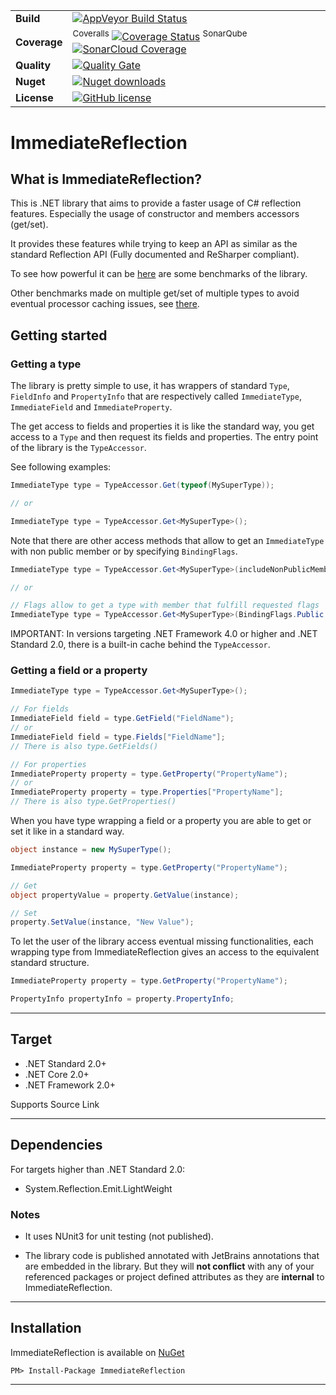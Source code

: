 | | |
| --- | --- |
| **Build** | [![AppVeyor Build Status](https://ci.appveyor.com/api/projects/status/github/KeRNeLith/ImmediateReflection?branch=master&svg=true)](https://ci.appveyor.com/project/KeRNeLith/ImmediateReflection) |
| **Coverage** | <sup>Coveralls</sup> [![Coverage Status](https://coveralls.io/repos/github/KeRNeLith/ImmediateReflection/badge.svg?branch=master)](https://coveralls.io/github/KeRNeLith/ImmediateReflection?branch=master) <sup>SonarQube</sup> [![SonarCloud Coverage](https://sonarcloud.io/api/project_badges/measure?project=immediate_reflection&metric=coverage)](https://sonarcloud.io/component_measures/metric/coverage/list?id=immediate_reflection) | 
| **Quality** | [![Quality Gate](https://sonarcloud.io/api/project_badges/measure?project=immediate_reflection&metric=alert_status)](https://sonarcloud.io/dashboard?id=immediate_reflection) | 
| **Nuget** | [![Nuget downloads](https://img.shields.io/nuget/v/immediatereflection.svg)](https://www.nuget.org/packages/ImmediateReflection) |
| **License** | [![GitHub license](https://img.shields.io/github/license/mashape/apistatus.svg)](https://github.com/KeRNeLith/ImmediateReflection/blob/master/LICENSE) |

# ImmediateReflection

## What is **ImmediateReflection**?

This is .NET library that aims to provide a faster usage of C# reflection features. 
Especially the usage of constructor and members accessors (get/set).

It provides these features while trying to keep an API as similar as the standard Reflection API (Fully documented and ReSharper compliant).

To see how powerful it can be [here](https://github.com/KeRNeLith/ImmediateReflection/blob/master/Benchmarks.md) are some benchmarks of the library.

Other benchmarks made on multiple get/set of multiple types to avoid eventual processor caching issues, see [there](https://github.com/KeRNeLith/ImmediateReflection/blob/master/Benchmarks_Multi.md).

## Getting started

### Getting a type

The library is pretty simple to use, it has wrappers of standard `Type`, `FieldInfo` and `PropertyInfo` that are respectively called `ImmediateType`, `ImmediateField` and `ImmediateProperty`.

The get access to fields and properties it is like the standard way, you get access to a `Type` and then request its fields and properties.
The entry point of the library is the `TypeAccessor`.

See following examples:

```csharp
ImmediateType type = TypeAccessor.Get(typeof(MySuperType));

// or

ImmediateType type = TypeAccessor.Get<MySuperType>();
```

Note that there are other access methods that allow to get an `ImmediateType` with non public member or by specifying `BindingFlags`.

```csharp
ImmediateType type = TypeAccessor.Get<MySuperType>(includeNonPublicMembers: true);

// or

// Flags allow to get a type with member that fulfill requested flags
ImmediateType type = TypeAccessor.Get<MySuperType>(BindingFlags.Public | BindingFlags.Static);
```

IMPORTANT: In versions targeting .NET Framework 4.0 or higher and .NET Standard 2.0, there is a built-in cache behind the `TypeAccessor`.

### Getting a field or a property

```csharp
ImmediateType type = TypeAccessor.Get<MySuperType>();

// For fields
ImmediateField field = type.GetField("FieldName");
// or
ImmediateField field = type.Fields["FieldName"];
// There is also type.GetFields()

// For properties
ImmediateProperty property = type.GetProperty("PropertyName");
// or
ImmediateProperty property = type.Properties["PropertyName"];
// There is also type.GetProperties()
```

When you have type wrapping a field or a property you are able to get or set it like in a standard way.

```csharp
object instance = new MySuperType();

ImmediateProperty property = type.GetProperty("PropertyName");

// Get
object propertyValue = property.GetValue(instance);

// Set
property.SetValue(instance, "New Value");
```

To let the user of the library access eventual missing functionalities, each wrapping type from ImmediateReflection gives an access to the equivalent standard structure.

```csharp
ImmediateProperty property = type.GetProperty("PropertyName");

PropertyInfo propertyInfo = property.PropertyInfo;
```

---

## Target

- .NET Standard 2.0+
- .NET Core 2.0+
- .NET Framework 2.0+

Supports Source Link

---

## Dependencies

For targets higher than .NET Standard 2.0:
- System.Reflection.Emit.LightWeight

### Notes

- It uses NUnit3 for unit testing (not published).

- The library code is published annotated with JetBrains annotations that are embedded in the library. But they will **not conflict** with any of your referenced packages or project defined attributes as they are **internal** to ImmediateReflection.

---

## Installation

ImmediateReflection is available on [NuGet](https://www.nuget.org/packages/ImmediateReflection)

	PM> Install-Package ImmediateReflection

---